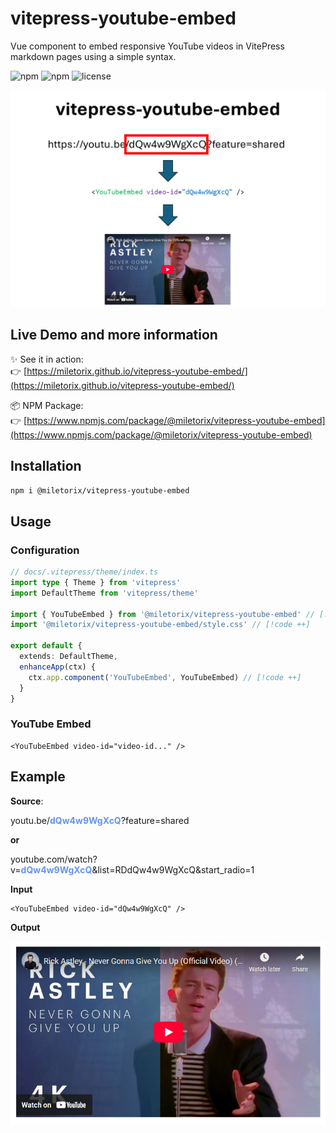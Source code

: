 # vitepress-youtube-embed

Vue component to embed responsive YouTube videos in VitePress markdown pages using a simple syntax.

![npm](https://img.shields.io/npm/v/@miletorix/vitepress-youtube-embed) ![npm](https://img.shields.io/npm/dw/@miletorix/vitepress-youtube-embeds) ![license](https://img.shields.io/npm/l/@miletorix/vitepress-youtube-embed)

<p align="center">
  <img src="./assets/demo.png" alt="vitepress-youtube-embed demo" width="800">
</p>

## Live Demo and more information

✨ See it in action:  
👉 [https://miletorix.github.io/vitepress-youtube-embed/](https://miletorix.github.io/vitepress-youtube-embed/)

📦 NPM Package:  
👉 [https://www.npmjs.com/package/@miletorix/vitepress-youtube-embed](https://www.npmjs.com/package/@miletorix/vitepress-youtube-embed)

## Installation

```sh
npm i @miletorix/vitepress-youtube-embed
```

## Usage

### Configuration

```typescript
// docs/.vitepress/theme/index.ts
import type { Theme } from 'vitepress'
import DefaultTheme from 'vitepress/theme'
 
import { YouTubeEmbed } from '@miletorix/vitepress-youtube-embed' // [!code ++]
import '@miletorix/vitepress-youtube-embed/style.css' // [!code ++]

export default {
  extends: DefaultTheme,
  enhanceApp(ctx) {
    ctx.app.component('YouTubeEmbed', YouTubeEmbed) // [!code ++]
  }
}
```

### YouTube Embed

```vue
<YouTubeEmbed video-id="video-id..." />
```

## Example

**Source**: 

youtu.be/<span style="color: CornflowerBlue">**dQw4w9WgXcQ**</span>?feature=shared

**or** 

youtube.com/watch?v=<span style="color: CornflowerBlue">**dQw4w9WgXcQ**</span>&list=RDdQw4w9WgXcQ&start_radio=1

**Input**

```vue
<YouTubeEmbed video-id="dQw4w9WgXcQ" />
```

**Output**

![demo-2](./assets/demo-2.png) 